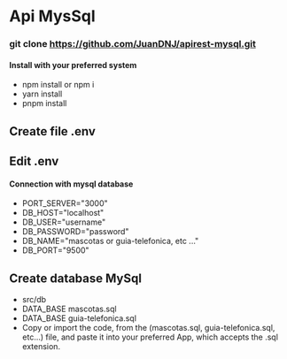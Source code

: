 # Api MysSql
### git clone https://github.com/JuanDNJ/apirest-mysql.git

#### Install with your preferred system
- npm install or npm i
- yarn install
- pnpm install

##  Create file .env
##  Edit .env
#### Connection with mysql database
- PORT_SERVER="3000"
- DB_HOST="localhost"
- DB_USER="username"
- DB_PASSWORD="password"
- DB_NAME="mascotas or guia-telefonica, etc ..."
- DB_PORT="9500"

## Create database MySql
- src/db
- DATA_BASE mascotas.sql
- DATA_BASE guia-telefonica.sql
- Copy or import the code, from the (mascotas.sql, guia-telefonica.sql, etc...) file, and paste it into your preferred App, which accepts the .sql extension.

